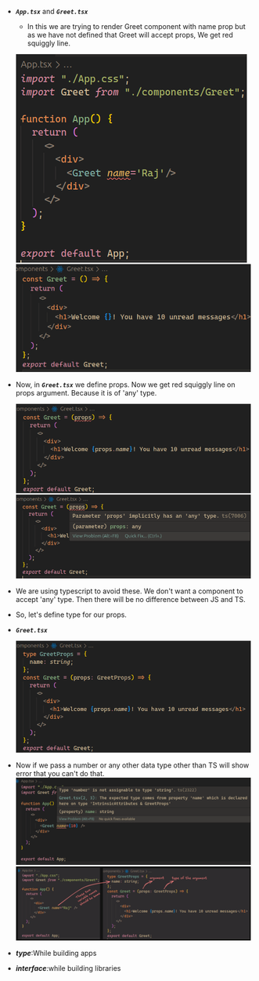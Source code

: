 - ***`App.tsx`*** and ***`Greet.tsx`***
	-  In this we are trying to render Greet component with name prop but as we have not defined that Greet will accept props, We get red squiggly line.

	 ![image](images/image-1.png)
	![image](images/image-2.png)
	
- Now, in ***`Greet.tsx`*** we define props. Now we get red squiggly line on props argument. Because it is of 'any' type.

    ![image](images/image-3.png)
     ![image](images/image-4.png)
     
- We are using typescript to avoid these. We don't want a component to accept 'any' type. Then there will be no difference between JS and TS.
- So, let's define type for our props.

- ***`Greet.tsx`***

  ![image](images/image-5.png)
  
- Now if we pass a number or any other data type other than TS will show error that you can't do that.
  ![image](images/image-6.png)
  ![image](images/image-7.png)

- ***type***:While building apps
- ***interface***:while building libraries
